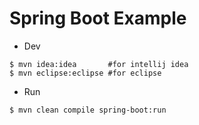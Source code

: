Spring Boot Example
===================

* Dev

```
$ mvn idea:idea       #for intellij idea
$ mvn eclipse:eclipse #for eclipse
```

* Run

```
$ mvn clean compile spring-boot:run
```

